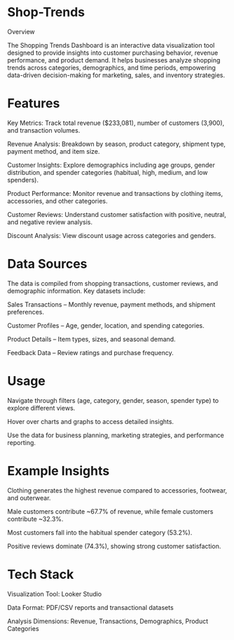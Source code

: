 # Shop-Trends
Overview

The Shopping Trends Dashboard is an interactive data visualization tool designed to provide insights into customer purchasing behavior, revenue performance, and product demand. It helps businesses analyze shopping trends across categories, demographics, and time periods, empowering data-driven decision-making for marketing, sales, and inventory strategies.

# Features

Key Metrics: Track total revenue ($233,081), number of customers (3,900), and transaction volumes.

Revenue Analysis: Breakdown by season, product category, shipment type, payment method, and item size.

Customer Insights: Explore demographics including age groups, gender distribution, and spender categories (habitual, high, medium, and low spenders).

Product Performance: Monitor revenue and transactions by clothing items, accessories, and other categories.

Customer Reviews: Understand customer satisfaction with positive, neutral, and negative review analysis.

Discount Analysis: View discount usage across categories and genders.

# Data Sources

The data is compiled from shopping transactions, customer reviews, and demographic information. Key datasets include:

Sales Transactions – Monthly revenue, payment methods, and shipment preferences.

Customer Profiles – Age, gender, location, and spending categories.

Product Details – Item types, sizes, and seasonal demand.

Feedback Data – Review ratings and purchase frequency.

# Usage

Navigate through filters (age, category, gender, season, spender type) to explore different views.

Hover over charts and graphs to access detailed insights.

Use the data for business planning, marketing strategies, and performance reporting.

# Example Insights

Clothing generates the highest revenue compared to accessories, footwear, and outerwear.

Male customers contribute ~67.7% of revenue, while female customers contribute ~32.3%.

Most customers fall into the habitual spender category (53.2%).

Positive reviews dominate (74.3%), showing strong customer satisfaction.

# Tech Stack

Visualization Tool: Looker Studio

Data Format: PDF/CSV reports and transactional datasets

Analysis Dimensions: Revenue, Transactions, Demographics, Product Categories
